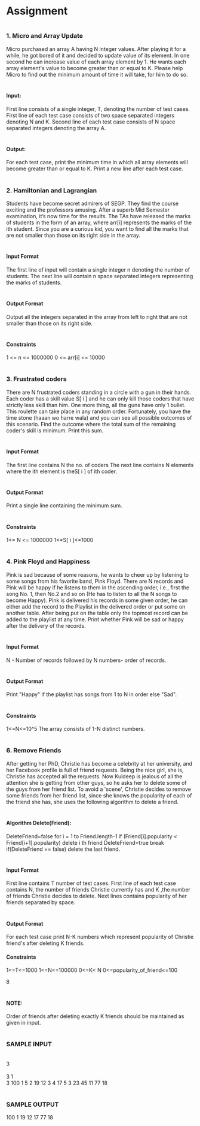 # Assignment

# <h3>1. Micro and Array Update</h3>
Micro purchased an array A having N integer values. After playing it for a while, he got
bored of it and decided to update value of its element. In one second he can increase
value of each array element by 1. He wants each array element's value to become greater
than or equal to K. Please help Micro to find out the minimum amount of time it will take,
for him to do so.
# <h4>Input:</h4>
First line consists of a single integer, T, denoting the number of test cases.
First line of each test case consists of two space separated integers denoting N and K.
Second line of each test case consists of N space separated integers denoting the array
A.
# <h4>Output:</h4>
For each test case, print the minimum time in which all array elements will become
greater than or equal to K. Print a new line after each test case.


# <h3>2. Hamiltonian and Lagrangian</h3>
Students have become secret admirers of SEGP. They find the course exciting and the
professors amusing. After a superb Mid Semester examination, it’s now time for the
results. The TAs have released the marks of students in the form of an array, where arr[i]
represents the marks of the ith student.
Since you are a curious kid, you want to find all the marks that are not smaller than those
on its right side in the array.
# <h4>Input Format</h4>
The first line of input will contain a single integer n denoting the number of students.
The next line will contain n space separated integers representing the marks of students.
# <h4>Output Format</h4>
Output all the integers separated in the array from left to right that are not smaller than
those on its right side.

# <h4>Constraints</h4>
1 <= n <= 1000000
0 <= arr[i] <= 10000

# <h3>3. Frustrated coders</h3>
There are N frustrated coders standing in a circle with a gun in their hands. Each coder
has a skill value S[ i ] and he can only kill those coders that have strictly less skill than
him. One more thing, all the guns have only 1 bullet. This roulette can take place in
any random order. Fortunately, you have the time stone (haaan wo harre wala) and
you can see all possible outcomes of this scenario. Find the outcome where the total
sum of the remaining coder's skill is minimum. Print this sum.
# <h4>Input Format</h4>
The first line contains N the no. of coders
The next line contains N elements where the ith element is theS[ i ] of ith coder.
# <h4>Output Format</h4>
Print a single line containing the minimum sum.

# <h4>Constraints</h4>
1<= N <= 1000000
1<=S[ i ]<=1000
# <h3>4. Pink Floyd and Happiness</h3>
Pink is sad because of some reasons, he wants to cheer up by listening to some songs
from his favorite band, Pink Floyd.
There are N records and Pink will be happy if he listens to them in the ascending
order, i.e., first the song No. 1, then No.2 and so on (He has to listen to all the N songs
to become Happy).
Pink is delivered his records in some given order, he can either add the record to the
Playlist in the delivered order or put some on another table. After being put on the
table only the topmost record can be added to the playlist at any time.
Print whether Pink will be sad or happy after the delivery of the records.
# <h4>Input Format</h4>
N - Number of records followed by
N numbers- order of records.
# <h4>Output Format</h4>
Print "Happy" if the playlist has songs from 1 to N in order else "Sad".

# <h4>Constraints</h4>
1<=N<=10^5
The array consists of 1-N distinct numbers.

# <h3>6. Remove Friends</h3>
After getting her PhD, Christie has become a celebrity at her university, and her
Facebook profile is full of friend requests. Being the nice girl, she is, Christie has
accepted all the requests.
Now Kuldeep is jealous of all the attention she is getting from other guys, so he asks
her to delete some of the guys from her friend list.
To avoid a 'scene', Christie decides to remove some friends from her friend list, since
she knows the popularity of each of the friend she has, she uses the following
algorithm to delete a friend.
# <h4>Algorithm Delete(Friend):</h4>
DeleteFriend=false
for i = 1 to Friend.length-1
if (Friend[i].popularity < Friend[i+1].popularity)
delete i th friend
DeleteFriend=true
break
if(DeleteFriend == false)
delete the last friend.
# <h4>Input Format</h4>
First line contains T number of test cases. First line of each test case contains N, the
number of friends Christie currently has and K ,the number of friends Christie decides
to delete. Next lines contains popularity of her friends separated by space.
# <h4>Output Format</h4>
For each test case print N-K numbers which represent popularity of Christie friend's
after deleting K friends.
<h4>Constraints</h4>
1<=T<=1000
1<=N<=100000
0<=K< N
0<=popularity_of_friend<=100

8

# <h4>NOTE:</h4>
Order of friends after deleting exactly K friends should be maintained as given in
input.

# <h3>SAMPLE INPUT</h3>
<br>3</br>
<br>3 1</br>
3 100 1</n>
5 2</n>
19 12 3 4 17</n>
5 3</n>
23 45 11 77 18</n>

# <h3>SAMPLE OUTPUT</h3>
100 1 </n>
19 12 17 </n>
77 18 </n>

